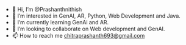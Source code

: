 - 👋 Hi, I’m @Prashanthnithish
- 👀 I’m interested in GenAI, AR, Python, Web Development and Java.
- 🌱 I’m currently learning GenAi and AR.
- 💞️ I’m looking to collaborate on Web development and GenAI.
- 📫 How to reach me chitraprashanth693@gmail.com

<!---
Prashanthnithish/Prashanthnithish is a ✨ special ✨ repository because its `README.md` (this file) appears on your GitHub profile.
You can click the Preview link to take a look at your changes.
--->
